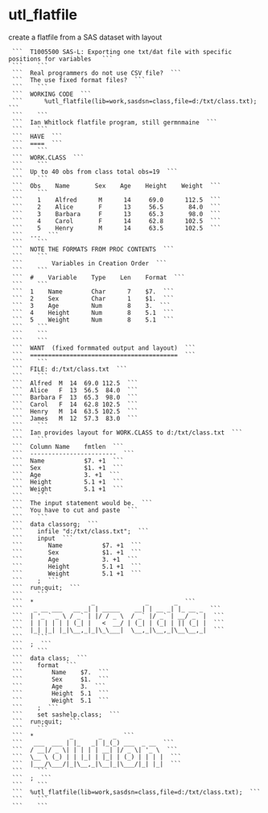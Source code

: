 # utl_flatfile
create a flatfile from a SAS dataset with layout

     ```  T1005500 SAS-L: Exporting one txt/dat file with specific positions for variables   ```
     ```    ```
     ```  Real programmers do not use CSV file?  ```
     ```  The use fixed format files?  ```
     ```    ```
     ```  WORKING CODE  ```
     ```      %utl_flatfile(lib=work,sasdsn=class,file=d:/txt/class.txt);  ```
     ```    ```
     ```  Ian Whitlock flatfile program, still germnmaine  ```
     ```    ```
     ```  HAVE  ```
     ```  ====  ```
     ```    ```
     ```  WORK.CLASS  ```
     ```    ```
     ```  Up to 40 obs from class total obs=19  ```
     ```    ```
     ```  Obs    Name       Sex    Age    Height    Weight  ```
     ```    ```
     ```    1    Alfred      M      14     69.0      112.5  ```
     ```    2    Alice       F      13     56.5       84.0  ```
     ```    3    Barbara     F      13     65.3       98.0  ```
     ```    4    Carol       F      14     62.8      102.5  ```
     ```    5    Henry       M      14     63.5      102.5  ```
     ```  ...  ```
     ```    ```
     ```  NOTE THE FORMATS FROM PROC CONTENTS  ```
     ```    ```
     ```        Variables in Creation Order  ```
     ```    ```
     ```  #    Variable    Type    Len    Format  ```
     ```    ```
     ```  1    Name        Char      7    $7.  ```
     ```  2    Sex         Char      1    $1.  ```
     ```  3    Age         Num       8    3.  ```
     ```  4    Height      Num       8    5.1  ```
     ```  5    Weight      Num       8    5.1  ```
     ```    ```
     ```    ```
     ```    ```
     ```  WANT  (fixed formmated output and layout)  ```
     ```  =========================================  ```
     ```    ```
     ```  FILE: d:/txt/class.txt  ```
     ```    ```
     ```  Alfred  M  14  69.0 112.5  ```
     ```  Alice   F  13  56.5  84.0  ```
     ```  Barbara F  13  65.3  98.0  ```
     ```  Carol   F  14  62.8 102.5  ```
     ```  Henry   M  14  63.5 102.5  ```
     ```  James   M  12  57.3  83.0  ```
     ```    ```
     ```  Ian provides layout for WORK.CLASS to d:/txt/class.txt  ```
     ```    ```
     ```  Column Name    fmtlen  ```
     ```  ------------------------  ```
     ```  Name           $7. +1  ```
     ```  Sex            $1. +1  ```
     ```  Age            3. +1  ```
     ```  Height         5.1 +1  ```
     ```  Weight         5.1 +1  ```
     ```    ```
     ```  The input statement would be.  ```
     ```  You have to cut and paste  ```
     ```    ```
     ```  data classorg;  ```
     ```    infile "d:/txt/class.txt";  ```
     ```    input  ```
     ```       Name           $7. +1  ```
     ```       Sex            $1. +1  ```
     ```       Age            3. +1  ```
     ```       Height         5.1 +1  ```
     ```       Weight         5.1 +1  ```
     ```    ;  ```
     ```  run;quit;  ```
     ```    ```
     ```  *                _              _       _  ```
     ```   _ __ ___   __ _| | _____    __| | __ _| |_ __ _  ```
     ```  | '_ ` _ \ / _` | |/ / _ \  / _` |/ _` | __/ _` |  ```
     ```  | | | | | | (_| |   <  __/ | (_| | (_| | || (_| |  ```
     ```  |_| |_| |_|\__,_|_|\_\___|  \__,_|\__,_|\__\__,_|  ```
     ```    ```
     ```  ;  ```
     ```    ```
     ```  data class;  ```
     ```    format  ```
     ```        Name    $7.  ```
     ```        Sex     $1.  ```
     ```        Age     3.  ```
     ```        Height  5.1  ```
     ```        Weight  5.1  ```
     ```    ;  ```
     ```    set sashelp.class;  ```
     ```  run;quit;  ```
     ```    ```
     ```  *          _       _   _  ```
     ```   ___  ___ | |_   _| |_(_) ___  _ __  ```
     ```  / __|/ _ \| | | | | __| |/ _ \| '_ \  ```
     ```  \__ \ (_) | | |_| | |_| | (_) | | | |  ```
     ```  |___/\___/|_|\__,_|\__|_|\___/|_| |_|  ```
     ```    ```
     ```  ;  ```
     ```    ```
     ```  %utl_flatfile(lib=work,sasdsn=class,file=d:/txt/class.txt);  ```
     ```    ```
     ```    ```

